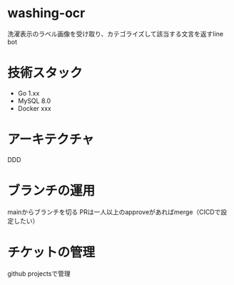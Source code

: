 # washing-ocr
洗濯表示のラベル画像を受け取り、カテゴライズして該当する文言を返すline bot

# 技術スタック
- Go 1.xx
- MySQL 8.0
- Docker xxx

# アーキテクチャ
DDD

# ブランチの運用
mainからブランチを切る
PRは一人以上のapproveがあればmerge（CICDで設定したい）

# チケットの管理
github projectsで管理